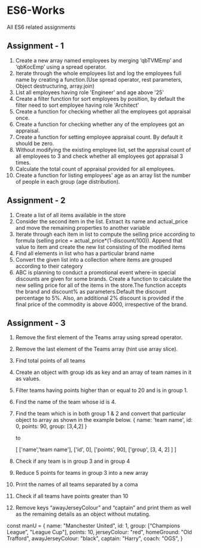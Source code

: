 # ES6-Works
All ES6 related assignments

## Assignment - 1

1. Create a new array named employees by merging ‘qbTVMEmp’ and ‘qbKocEmp’ using a spread operator.
2. Iterate through the whole employees list and log the employees full name by creating a function.(Use spread operator, rest parameters, Object destructuring, array.join)
3. List all employees having role 'Engineer' and age above '25'
4. Create a filter function for sort employees by position, by default the filter need to sort employee having role 'Architect'
5. Create a function for checking whether all the employees got appraisal once.
6. Create a function for checking whether any of the employees got an appraisal.
7. Create a function for setting employee appraisal count. By default it should be zero.
8. Without modifying the existing employee list, set the appraisal count of all employees to 3 and check whether all employees got appraisal 3 times.
9. Calculate the total count of appraisal provided for all employees.
10. Create a function for listing employees' age as an array list the number of people in each group (age distribution).


## Assignment - 2

1. Create a list of all items available in the store
2. Consider the second item in the list. Extract its name and actual_price and move the remaining properties to another variable
3. Iterate through each item in list to compute the selling price according to formula (selling price = actual_price*(1-discount/100)). Append that value to item and create the new list consisting of the modified items
4. Find all elements in list who has a particular brand name
5. Convert the given list into a collection where items are grouped according to their category
6. ABC is planning to conduct a promotional event where-in special discounts are given for some brands. Create a function to calculate the new selling price for all of the items in the store.The function accepts the brand and discount% as parameters.Default the discount percentage to 5%. Also, an additional 2% discount is provided if the final price of the commodity is above 4000, irrespective of the brand.


## Assignment - 3

1. Remove the first element of the Teams array using spread operator.
2. Remove the last element of the Teams array (hint use array slice).
3. Find total points of all teams
4. Create an object with group ids as key and an array of team names in it as values.
5. Filter teams having points higher than or equal to 20 and is in group 1.
6. Find the name of the team whose id is 4.
7. Find the team which is in both group 1 & 2 and convert that particular object to array as shown in the example below.
    {
        name: 'team name',
        id: 0,
        points: 90,
        group: [3,4,2]
    }

    to

    [
        ['name','team name'],
        ['id', 0],
        ['points', 90],
        ['group', [3, 4, 2] ]
    ]
8. Check if any team is in group 3 and in group 4
9. Reduce 5 points for teams in group 3 into a new array
10. Print the names of all teams separated by a coma
11. Check if all teams have points greater than 10
12. Remove keys “awayJerseyColour” and “captain” and print them as well as the remaining details as an object without mutating.

const manU = 
{
    name: "Manchester United",
    id: 1,
    group: [“Champions League”, "League Cup"],
    points: 10,
    jerseyColour: "red",
    homeGround: "Old Trafford",
    awayJerseyColour: "black",
    captain: "Harry",
    coach: "OGS",
}

